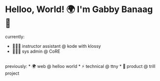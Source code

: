 # Helloo, World! 🌍 I'm Gabby Banaag 👋

currently: 
* 👩🏻‍🏫 instructor assistant @ kode with klossy <br>
* 👩🏻‍💻 sys admin @ CoRE <br>
<br>
previously: 
* 🌍 web @ helloo world
* ⚡️ technical @ ttny 
* 🦋 product @ trill project

<!--
**gbanaag/gbanaag** is a ✨ _special_ ✨ repository because its `README.md` (this file) appears on your GitHub profile.

Here are some ideas to get you started:

- 🔭 I’m currently working on ...
- 🌱 I’m currently learning ...
- 👯 I’m looking to collaborate on ...
- 🤔 I’m looking for help with ...
- 💬 Ask me about ...
- 📫 How to reach me: ...
- 😄 Pronouns: ...
- ⚡ Fun fact: ...
-->
